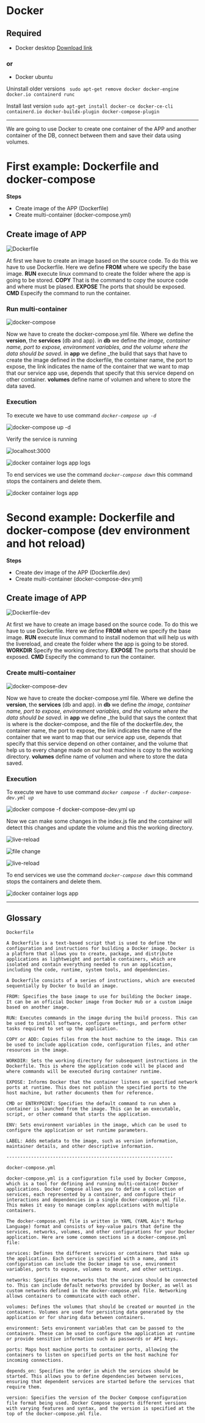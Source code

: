 # Docker 

## Required

- Docker desktop [Download link](https://docs.docker.com/get-docker/)

### or

- Docker ubuntu

Uninstall older versions
` sudo apt-get remove docker docker-engine docker.io containerd runc`

Install last version
`sudo apt-get install docker-ce docker-ce-cli containerd.io docker-buildx-plugin docker-compose-plugin`

---

We are going to use Docker to create one container of the APP and another container of the DB, connect between them and save their data using volumes.

# First example: Dockerfile and docker-compose 

**Steps**
- Create image of the APP (Dockerfile)
- Create multi-container (docker-compose.yml) 

## Create image of APP

![Dockerfile](https://github.com/brandonruizmora/docker-node-mongo/blob/master/images/1.png?raw=true)

At first we have to create an image based on the source code. To do this we have to use Dockerfile. Here we define **FROM** where we specify the base image. **RUN** execute linux command to create the folder where the app is going to be stored. **COPY** That is the command to copy the source code and where must be plased. **EXPOSE** The ports that should be exposed. **CMD** Especify the command to run the container.

### Run multi-container

![docker-compose](https://github.com/brandonruizmora/docker-node-mongo/blob/master/images/2.png?raw=true)

Now we have to create the docker-compose.yml file. Where we define the **version**, the **services** (db and app). in **db** we define _the image, container name, port to expose, environment variables, and the volume where the data should be saved._ in **app** we define _the build that says that have to create the image defined in the dockerfile, the container name, the port to expose, the link indicates the name of the container that we want to map that our service app use, depends that specify that this service depend on other container. **volumes** define name of volumen and where to store the data saved.

### Execution

To execute we have to use command _`docker-compose up -d`_

![docker-compose up -d](https://github.com/brandonruizmora/docker-node-mongo/blob/master/images/3.png?raw=true)

Verify the service is running

![localhost:3000](https://github.com/brandonruizmora/docker-node-mongo/blob/master/images/4.png?raw=true)

![docker container logs app](https://github.com/brandonruizmora/docker-node-mongo/blob/master/images/5.png?raw=true)
logs

To end services we use the command _`docker-compose down`_ this command stops the containers and delete them.

![docker container logs app](https://github.com/brandonruizmora/docker-node-mongo/blob/master/images/8.png?raw=true)

# Second example: Dockerfile and docker-compose (dev environment and hot reload)

**Steps**
- Create dev image of the APP (Dockerfile.dev)
- Create multi-container (docker-compose-dev.yml) 

## Create image of APP

![Dockerfile-dev](https://github.com/brandonruizmora/docker-node-mongo/blob/master/images/9.png?raw=true)

At first we have to create an image based on the source code. To do this we have to use Dockerfile. Here we define **FROM** where we specify the base image. **RUN** execute linux command to install nodemon that will help us with the livereload, and create the folder where the app is going to be stored. **WORKDIR** Specify the working directory. **EXPOSE** The ports that should be exposed. **CMD** Especify the command to run the container.

### Create multi-container

![docker-compose-dev](https://github.com/brandonruizmora/docker-node-mongo/blob/master/images/10.png?raw=true)

Now we have to create the docker-compose.yml file. Where we define the **version**, the **services** (db and app). in **db** we define _the image, container name, port to expose, environment variables, and the volume where the data should be saved._ in **app** we define _the build that says the context that is where is the docker-compose, and the file of the dockerfile.dev, the container name, the port to expose, the link indicates the name of the container that we want to map that our service app use, depends that specify that this service depend on other container, and the volume that help us to every change made on our host machine is copy to the working directory. **volumes** define name of volumen and where to store the data saved.

### Execution

To execute we have to use command _`docker compose -f docker-compose-dev.yml up`_

![docker compose -f docker-compose-dev.yml up](https://github.com/brandonruizmora/docker-node-mongo/blob/master/images/12.png?raw=true)

Now we can make some changes in the index.js file and the container will detect this changes and update the volume and this the working directory.

![live-reload](https://github.com/brandonruizmora/docker-node-mongo/blob/master/images/13.png?raw=true)

![file change](https://github.com/brandonruizmora/docker-node-mongo/blob/master/images/14.png?raw=true)

![live-reload](https://github.com/brandonruizmora/docker-node-mongo/blob/master/images/13.png?raw=true)

To end services we use the command _`docker-compose down`_ this command stops the containers and delete them.

![docker container logs app](https://github.com/brandonruizmora/docker-node-mongo/blob/master/images/8.png?raw=true)

---

## Glossary

    Dockerfile

    A Dockerfile is a text-based script that is used to define the configuration and instructions for building a Docker image. Docker is a platform that allows you to create, package, and distribute applications as lightweight and portable containers, which are isolated and contain everything needed to run an application, including the code, runtime, system tools, and dependencies.

    A Dockerfile consists of a series of instructions, which are executed sequentially by Docker to build an image.

    FROM: Specifies the base image to use for building the Docker image. It can be an official Docker image from Docker Hub or a custom image based on another image.

    RUN: Executes commands in the image during the build process. This can be used to install software, configure settings, and perform other tasks required to set up the application.

    COPY or ADD: Copies files from the host machine to the image. This can be used to include application code, configuration files, and other resources in the image.

    WORKDIR: Sets the working directory for subsequent instructions in the Dockerfile. This is where the application code will be placed and where commands will be executed during container runtime.

    EXPOSE: Informs Docker that the container listens on specified network ports at runtime. This does not publish the specified ports to the host machine, but rather documents them for reference.

    CMD or ENTRYPOINT: Specifies the default command to run when a container is launched from the image. This can be an executable, script, or other command that starts the application.

    ENV: Sets environment variables in the image, which can be used to configure the application or set runtime parameters.

    LABEL: Adds metadata to the image, such as version information, maintainer details, and other descriptive information.

    -------------------------------------------------------------

    docker-compose.yml

    docker-compose.yml is a configuration file used by Docker Compose, which is a tool for defining and running multi-container Docker applications. Docker Compose allows you to define a collection of services, each represented by a container, and configure their interactions and dependencies in a single docker-compose.yml file. This makes it easy to manage complex applications with multiple containers.

    The docker-compose.yml file is written in YAML (YAML Ain't Markup Language) format and consists of key-value pairs that define the services, networks, volumes, and other configurations for your Docker application. Here are some common sections in a docker-compose.yml file:

    services: Defines the different services or containers that make up the application. Each service is specified with a name, and its configuration can include the Docker image to use, environment variables, ports to expose, volumes to mount, and other settings.

    networks: Specifies the networks that the services should be connected to. This can include default networks provided by Docker, as well as custom networks defined in the docker-compose.yml file. Networking allows containers to communicate with each other.

    volumes: Defines the volumes that should be created or mounted in the containers. Volumes are used for persisting data generated by the application or for sharing data between containers.

    environment: Sets environment variables that can be passed to the containers. These can be used to configure the application at runtime or provide sensitive information such as passwords or API keys.

    ports: Maps host machine ports to container ports, allowing the containers to listen on specified ports on the host machine for incoming connections.

    depends_on: Specifies the order in which the services should be started. This allows you to define dependencies between services, ensuring that dependent services are started before the services that require them.

    version: Specifies the version of the Docker Compose configuration file format being used. Docker Compose supports different versions with varying features and syntax, and the version is specified at the top of the docker-compose.yml file.


